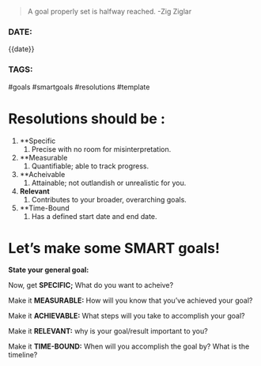 > A goal properly set is halfway reached.
> -Zig Ziglar

### DATE:
{{date}}
### TAGS:
#goals #smartgoals #resolutions #template

# **Resolutions should be :**
1. **Specific
	1. Precise with no room for misinterpretation.
2. **Measurable
	1. Quantifiable; able to track progress.
3. **Acheivable
	1. Attainable; not outlandish or unrealistic for you.
4. **Relevant**
	1.  Contributes to your broader, overarching goals.
5. **Time-Bound
	1. Has a defined start date and end date.

# Let’s make some SMART goals!

**State your general goal:** 

Now, get **SPECIFIC;**
What do you want to acheive?

Make it **MEASURABLE:**
How will you know that you’ve achieved your goal?

Make it **ACHIEVABLE:**
What steps will you take to accomplish your goal?

Make it **RELEVANT:**
why is your goal/result important to you?

Make it **TIME-BOUND:**
When will you accomplish the goal by? What is the timeline?




